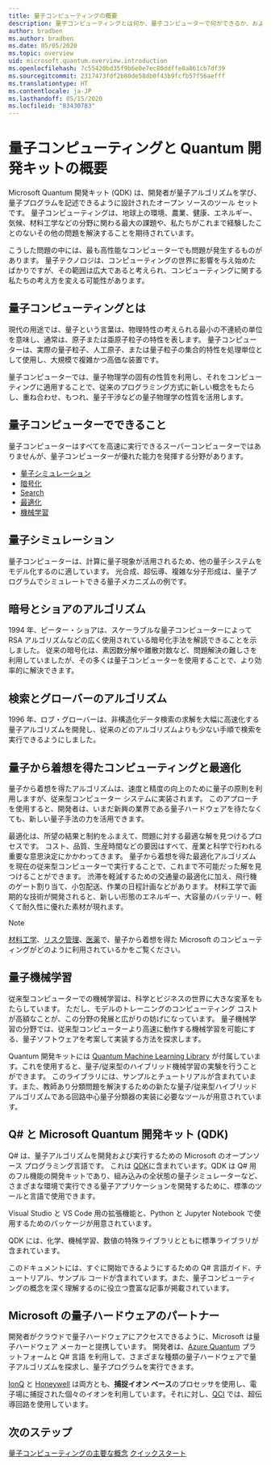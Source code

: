 ```yaml
---
title: 量子コンピューティングの概要
description: 量子コンピューティングとは何か、量子コンピューターで何ができるか、および量子コンピューティングを学習する方法について説明します。
author: bradben
ms.author: bradben
ms.date: 05/05/2020
ms.topic: overview
uid: microsoft.quantum.overview.introduction
ms.openlocfilehash: 7c55420bd35f9b6e0e7ec80ddffe8a861cb7df39
ms.sourcegitcommit: 2317473fdf2b80de58db0f43b9fcfb57f56aefff
ms.translationtype: HT
ms.contentlocale: ja-JP
ms.lasthandoff: 05/15/2020
ms.locfileid: "83430783"
---
```

# <a name="introduction-to-quantum-computing-and-the-quantum-development-kit"></a>量子コンピューティングと Quantum 開発キットの概要

Microsoft Quantum 開発キット (QDK) は、開発者が量子アルゴリズムを学び、量子プログラムを記述できるように設計されたオープン ソースのツール セットです。 量子コンピューティングは、地球上の環境、農業、健康、エネルギー、気候、材料工学などの分野に関わる最大の課題や、私たちがこれまで経験したことのないその他の問題を解決することを期待されています。  

こうした問題の中には、最も高性能なコンピューターでも問題が発生するものがあります。 量子テクノロジは、コンピューティングの世界に影響を与え始めたばかりですが、その範囲は広大であると考えられ、コンピューティングに関する私たちの考え方を変える可能性があります。

## <a name="what-is-quantum-computing"></a>量子コンピューティングとは

現代の用途では、量子という言葉は、物理特性の考えられる最小の不連続の単位を意味し、通常は、原子または亜原子粒子の特性を表します。 量子コンピューターは、実際の量子粒子、人工原子、または量子粒子の集合的特性を処理単位として使用し、大規模で複雑かつ高価な装置です。

量子コンピューターでは、量子物理学の固有の性質を利用し、それをコンピューティングに適用することで、従来のプログラミング方式に新しい概念をもたらし、重ね合わせ、もつれ、量子干渉などの量子物理学の性質を活用します。

## <a name="what-can-a-quantum-computer-do"></a>量子コンピューターでできること

量子コンピューターはすべてを高速に実行できるスーパーコンピューターではありませんが、量子コンピューターが優れた能力を発揮する分野があります。

- [量子シミュレーション](xref:microsoft.quantum.overview.introduction#quantum-simulation)
- [暗号化](xref:microsoft.quantum.overview.introduction#cryptography-and-shors-algorithm)
- [Search](xref:microsoft.quantum.overview.introduction#search-and-grovers-algorithm)
- [最適化](xref:microsoft.quantum.overview.introduction#quantum-inspired-computing-and-optimization)
- [機械学習](xref:microsoft.quantum.overview.introduction#quantum-machine-learning)

## <a name="quantum-simulation"></a>量子シミュレーション

量子コンピューターは、計算に量子現象が活用されるため、他の量子システムをモデル化するのに適しています。 光合成、超伝導、複雑な分子形成は、量子プログラムでシミュレートできる量子メカニズムの例です。

## <a name="cryptography-and-shors-algorithm"></a>暗号とショアのアルゴリズム

1994 年、ピーター・ショアは、スケーラブルな量子コンピューターによって RSA アルゴリズムなどの広く使用されている暗号化手法を解読できることを示しました。 従来の暗号化は、素因数分解や離散対数など、問題解決の難しさを利用していましたが、その多くは量子コンピューターを使用することで、より効率的に解決できます。

## <a name="search-and-grovers-algorithm"></a>検索とグローバーのアルゴリズム

1996 年、ロブ・グローバーは、非構造化データ検索の求解を大幅に高速化する量子アルゴリズムを開発し、従来のどのアルゴリズムよりも少ない手順で検索を実行できるようにしました。

## <a name="quantum-inspired-computing-and-optimization"></a>量子から着想を得たコンピューティングと最適化

量子から着想を得たアルゴリズムは、速度と精度の向上のために量子の原則を利用しますが、従来型コンピューター システムに実装されます。 このアプローチを使用すると、開発者は、いまだ新興の業界である量子ハードウェアを待たなくても、新しい量子手法の力を活用できます。

最適化は、所望の結果と制約をふまえて、問題に対する最適な解を見つけるプロセスです。 コスト、品質、生産時間などの要因はすべて、産業と科学で行われる重要な意思決定にかかわってきます。 量子から着想を得た最適化アルゴリズムを現在の従来型コンピューターで実行することで、これまで不可能だった解を見つけることができます。 渋滞を軽減するための交通量の最適化に加え、飛行機のゲート割り当て、小包配送、作業の日程計画などがあります。 材料工学で画期的な技術が開発されると、新しい形態のエネルギー、大容量のバッテリー、軽くて耐久性に優れた素材が現れます。

> [!NOTE]
> [材料工学](https://cloudblogs.microsoft.com/quantum/2020/01/21/oti-lumionics-accelerating-materials-design-microsoft-azure-quantum/)、[リスク管理](https://cloudblogs.microsoft.com/quantum/2019/05/22/microsoft-quantum-collaborates-with-willis-towers-watson-to-transform-risk-management-solutions/)、[医薬](https://blogs.microsoft.com/blog/2018/05/18/microsoft-quantum-helps-case-western-reserve-university-advance-mri-research/)で、量子から着想を得た Microsoft のコンピューティングがどのように利用されているかをご覧ください。

## <a name="quantum-machine-learning"></a>量子機械学習

従来型コンピューターでの機械学習は、科学とビジネスの世界に大きな変革をもたらしています。 ただし、モデルのトレーニングのコンピューティング コストが高額なことが、この分野の発展と広がりの妨げになっています。 量子機械学習の分野では、従来型コンピューターより高速に動作する機械学習を可能にする、量子ソフトウェアを考案して実装する方法を探求します。

Quantum 開発キットには [Quantum Machine Learning Library](xref:microsoft.quantum.machine-learning.concepts.intro) が付属しています。これを使用すると、量子/従来型のハイブリッド機械学習の実験を行うことができます。 このライブラリには、サンプルとチュートリアルが含まれています。また、教師あり分類問題を解決するための新たな量子/従来型ハイブリッド アルゴリズムである回路中心量子分類器の実装に必要なツールが用意されています。

## <a name="q-and-the-microsoft-quantum-development-kit-qdk"></a>Q# と Microsoft Quantum 開発キット (QDK)

Q# は、量子アルゴリズムを開発および実行するための Microsoft のオープンソース プログラミング言語です。 これは [QDK](https://docs.microsoft.com/quantum/)に含まれています。QDK は Q# 用のフル機能の開発キットであり、組み込みの全状態の量子シミュレーターなど、さまざまな環境で実行できる量子アプリケーションを開発するために、標準のツールと言語で使用できます。

Visual Studio と VS Code 用の拡張機能と、Python と Jupyter Notebook で使用するためのパッケージが用意されています。

QDK には、化学、機械学習、数値の特殊ライブラリとともに標準ライブラリが含まれています。

このドキュメントには、すぐに開始できるようにするための Q# 言語ガイド、チュートリアル、サンプル コードが含まれています。また、量子コンピューティングの概念を深く理解するのに役立つ豊富な記事が掲載されています。  

## <a name="microsoft-quantum-hardware-partners"></a>Microsoft の量子ハードウェアのパートナー

開発者がクラウドで量子ハードウェアにアクセスできるように、Microsoft は量子ハードウェア メーカーと提携しています。 開発者は、[Azure Quantum](https://azure.microsoft.com/services/quantum/) プラットフォームと Q# 言語 を利用して、さまざまな種類の量子ハードウェアで量子アルゴリズムを探求し、量子プログラムを実行できます。

[IonQ](https://ionq.com/news/november-4-2019-microsoft-partnership) と [Honeywell](https://www.honeywell.com/en-us/newsroom/news/2019/11/the-future-of-quantum-computing) は両方とも、**捕捉イオン ベース**のプロセッサを使用し、電子場に捕捉された個々のイオンを利用しています。それに対し、[QCI](https://quantumcircuits.com/news-and-publications/quantum-circuits-partners-with-microsoft-on-azure-quantum) では、超伝導回路を使用しています。

## <a name="next-steps"></a>次のステップ

[量子コンピューティングの主要な概念](xref:microsoft.quantum.overview.understanding)
[クイックスタート](xref:microsoft.quantum.welcome)